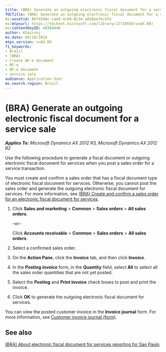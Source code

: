 ```yaml
---
title: (BRA) Generate an outgoing electronic fiscal document for a service sale
TOCTitle: (BRA) Generate an outgoing electronic fiscal document for a service sale
ms:assetid: 86f4346c-cae9-4cb0-8c34-a810ee7ec47a
ms:mtpsurl: https://technet.microsoft.com/library/JJ710556(v=AX.60)
ms:contentKeyID: 49384446
author: Khairunj
ms.date: 04/18/2014
mtps_version: v=AX.60
f1_keywords:
- Brazil
- (BRA)
- Create NF-e document
- NF-e
- NF-e document
- service sale
audience: Application User
ms.search.region: Brazil
---
```


# (BRA) Generate an outgoing electronic fiscal document for a service sale 


_**Applies To:** Microsoft Dynamics AX 2012 R3, Microsoft Dynamics AX 2012 R2_

Use the following procedure to generate a fiscal document or outgoing electronic fiscal document for services when you post a sales order for a service transaction.

You must create and confirm a sales order that has a fiscal document type of electronic fiscal document for services. Otherwise, you cannot post the sales order and generate the outgoing electronic fiscal document for services. For more information, see [(BRA) Create and confirm a sales order for an electronic fiscal document for services](bra-create-and-confirm-a-sales-order-for-an-electronic-fiscal-document-for-services.md).

1.  Click **Sales and marketing** \> **Common** \> **Sales orders** \> **All sales orders**.
    
    –or–
    
    Click **Accounts receivable** \> **Common** \> **Sales orders** \> **All sales orders**.

2.  Select a confirmed sales order.

3.  On the **Action Pane**, click the **Invoice** tab, and then click **Invoice**.

4.  In the **Posting invoice** form, in the **Quantity** field, select **All** to select all the sales order quantities that are not yet posted.

5.  Select the **Posting** and **Print invoice** check boxes to post and print the invoice.

6.  Click **OK** to generate the outgoing electronic fiscal document for services.

You can view the posted customer invoice in the **Invoice journal** form. For more information, see [Customer invoice journal (form)](https://technet.microsoft.com/library/aa618201\(v=ax.60\)).

## See also

[(BRA) About electronic fiscal document for services reporting for Sao Paulo](bra-about-electronic-fiscal-document-for-services-reporting-for-sao-paulo.md)

  


